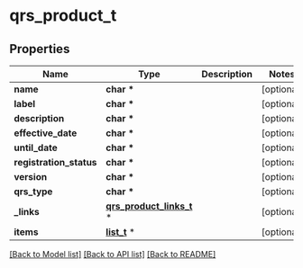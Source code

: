 # qrs_product_t

## Properties
Name | Type | Description | Notes
------------ | ------------- | ------------- | -------------
**name** | **char \*** |  | [optional] 
**label** | **char \*** |  | [optional] 
**description** | **char \*** |  | [optional] 
**effective_date** | **char \*** |  | [optional] 
**until_date** | **char \*** |  | [optional] 
**registration_status** | **char \*** |  | [optional] 
**version** | **char \*** |  | [optional] 
**qrs_type** | **char \*** |  | [optional] 
**_links** | [**qrs_product_links_t**](qrs_product_links.md) \* |  | [optional] 
**items** | [**list_t**](qrs_item.md) \* |  | [optional] 

[[Back to Model list]](../README.md#documentation-for-models) [[Back to API list]](../README.md#documentation-for-api-endpoints) [[Back to README]](../README.md)


